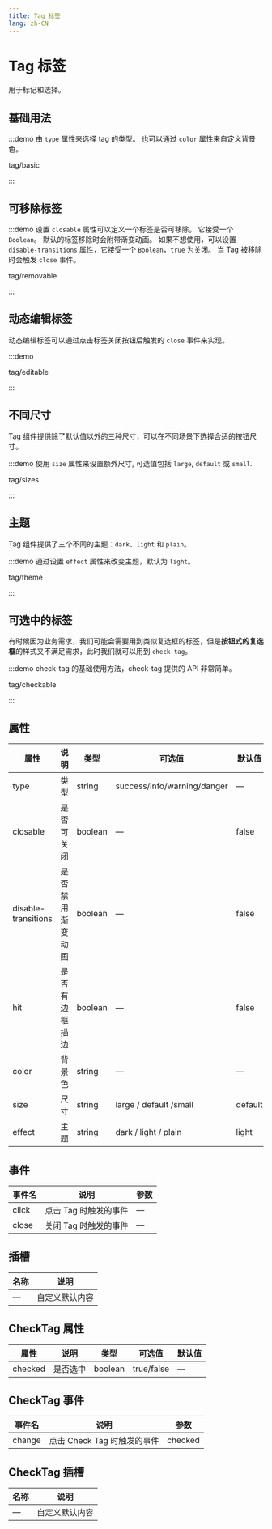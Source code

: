 ```yaml
---
title: Tag 标签
lang: zh-CN
---
```


# Tag 标签

用于标记和选择。

## 基础用法

:::demo 由 `type` 属性来选择 tag 的类型。 也可以通过 `color` 属性来自定义背景色。

tag/basic

:::

## 可移除标签

:::demo 设置 `closable` 属性可以定义一个标签是否可移除。 它接受一个 `Boolean`。 默认的标签移除时会附带渐变动画。 如果不想使用，可以设置 `disable-transitions` 属性，它接受一个 `Boolean`，`true` 为关闭。 当 Tag 被移除时会触发 `close` 事件。

tag/removable

:::

## 动态编辑标签

动态编辑标签可以通过点击标签关闭按钮后触发的 `close` 事件来实现。

:::demo

tag/editable

:::

## 不同尺寸

Tag 组件提供除了默认值以外的三种尺寸，可以在不同场景下选择合适的按钮尺寸。

:::demo 使用 `size` 属性来设置额外尺寸, 可选值包括 `large`, `default` 或 `small`.

tag/sizes

:::

## 主题

Tag 组件提供了三个不同的主题：`dark`、`light` 和 `plain`。

:::demo 通过设置 `effect` 属性来改变主题，默认为 `light`。

tag/theme

:::

## 可选中的标签

有时候因为业务需求，我们可能会需要用到类似复选框的标签，但是**按钮式的复选框**的样式又不满足需求，此时我们就可以用到 `check-tag`。

:::demo check-tag 的基础使用方法，check-tag 提供的 API 非常简单。

tag/checkable

:::

## 属性

| 属性                | 说明             | 类型    | 可选值                      | 默认值  |
| ------------------- | ---------------- | ------- | --------------------------- | ------- |
| type                | 类型             | string  | success/info/warning/danger | —       |
| closable            | 是否可关闭       | boolean | —                           | false   |
| disable-transitions | 是否禁用渐变动画 | boolean | —                           | false   |
| hit                 | 是否有边框描边   | boolean | —                           | false   |
| color               | 背景色           | string  | —                           | —       |
| size                | 尺寸             | string  | large / default /small      | default |
| effect              | 主题             | string  | dark / light / plain        | light   |

## 事件

| 事件名 | 说明                  | 参数 |
| ------ | --------------------- | ---- |
| click  | 点击 Tag 时触发的事件 | —    |
| close  | 关闭 Tag 时触发的事件 | —    |

## 插槽

| 名称 | 说明           |
| ---- | -------------- |
| —    | 自定义默认内容 |

## CheckTag 属性

| 属性    | 说明     | 类型    | 可选值     | 默认值 |
| ------- | -------- | ------- | ---------- | ------ |
| checked | 是否选中 | boolean | true/false | —      |

## CheckTag 事件

| 事件名 | 说明                        | 参数    |
| ------ | --------------------------- | ------- |
| change | 点击 Check Tag 时触发的事件 | checked |

## CheckTag 插槽

| 名称 | 说明           |
| ---- | -------------- |
| —    | 自定义默认内容 |
